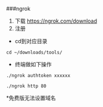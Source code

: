 ###ngrok

1. 下载  https://ngrok.com/download
1. 注册


* cd到对应目录

```cd ~/downloads/tools/```

* 终端做如下操作

```  
./ngrok authtoken xxxxxx

./ngrok http 80

```

*免费版无法设置域名